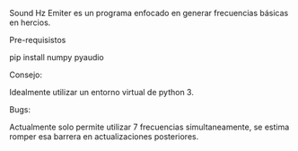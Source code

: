 Sound Hz Emiter es un programa enfocado en generar frecuencias básicas en hercios.

Pre-requisistos

pip install numpy pyaudio

Consejo:

Idealmente utilizar un entorno virtual de python 3.

Bugs:

Actualmente solo permite utilizar 7 frecuencias simultaneamente, se estima romper esa barrera en actualizaciones posteriores.
